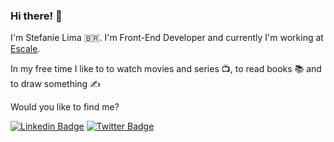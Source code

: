 ### Hi there! 💖
I'm Stefanie Lima 🇧🇷. I'm Front-End Developer and currently I'm working at [Escale](https://escale.com.br/).

In my free time I like to to watch movies and series 📺, to read books 📚 and to draw something ✍️

Would you like to find me?

[![Linkedin Badge](https://img.shields.io/badge/-LinkedIn-blue?style=flat-square&logo=Linkedin&logoColor=white&link=https://www.linkedin.com/in/stefanielima/)](https://www.linkedin.com/in/stefanielima/)
[![Twitter Badge](https://img.shields.io/badge/-Twitter-1ca0f1?style=flat-square&labelColor=1ca0f1&logo=twitter&logoColor=white&link=https://twitter.com/steelims)](https://twitter.com/steelims)
